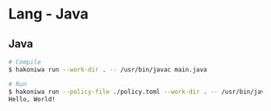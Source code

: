 # Lang - Java


## Java

```sh
# Compile
$ hakoniwa run --work-dir . -- /usr/bin/javac main.java

# Run
$ hakoniwa run --policy-file ./policy.toml --work-dir . -- /usr/bin/java -Xmx256m Main
Hello, World!
```
